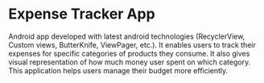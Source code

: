 # Expense Tracker App

Android app developed with latest android technologies (RecyclerView, Custom views, ButterKnife, ViewPager, etc.). It enables users to track their expenses for specific categories of products they consume. It also gives visual representation of how much money user spent on which category. This application helps users manage their budget more efficiently.
